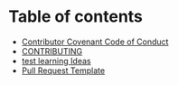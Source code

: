 # Table of contents

* [Contributor Covenant Code of Conduct](README.md)
* [CONTRIBUTING](contributing.md)
* [test learning Ideas](hardhat\_test.md)
* [Pull Request Template](pull\_request\_template.md)
